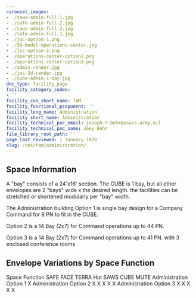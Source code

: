 ```yaml
---
carousel_images:
- ./saws-admin-full-1.jpg
- ./safe-admin-full-2.jpg
- ./saws-admin-full-2.jpg
- ./safe-admin-full-1.jpg
- ./joc-option-1.png
- ./3d-model-operations-center.jpg
- ./joc-option-2.png
- ./operations-center-option2.png
- ./operations-center-option1.png
- ./admin-render.jpg
- ./joc-3d-render.jpg
- ./cube-admin-1-bay.jpg
doc_type: facility_page
facility_category_codes:
- ''
facility_cos_short_name: TAM
facility_functional_proponent: ''
facility_long_name: Administration
facility_short_name: Administration
facility_technical_poc_email: joseph.r.behr@usace.army.mil
facility_technical_poc_name: Joey Behr
file_library_root_path: ''
page_last_reviewed: 1 January 1970
slug: /cos/tam/administration/
---
```


## Space Information

A "bay" consists of a 24'x16' section. The CUBE is 1 bay, but all other envelopes are 2 "bays" wide x the desired length. the facilities can be stretched or shortened modularly per "bay" width.

The Administration building Option 1 is single bay design for a Company Command for 8 PN to fit in the CUBE.

Option 2 is a 14 Bay (2x7) for Command operations up to 44 PN.

Option 3 is a 14 Bay (2x7) for Command operations up to 41 PN. with 3 enclosed conference rooms

## Envelope Variations by Space Function

Space Function SAFE FACE TERRA Hut SAWS CUBE MUTE
Administration Option 1 X
Administration Option 2 X X X X X
Administration Option 3 X X X X X